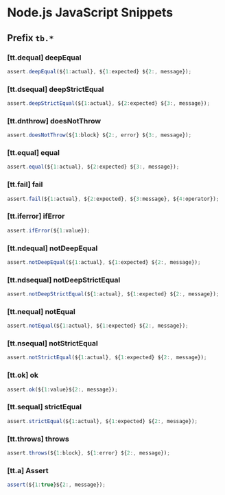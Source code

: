 # Node.js JavaScript Snippets

## Prefix `tb.*`

### [tt.dequal] deepEqual

```javascript
assert.deepEqual(${1:actual}, ${1:expected} ${2:, message});
```

### [tt.dsequal] deepStrictEqual

```javascript
assert.deepStrictEqual(${1:actual}, ${2:expected} ${3:, message});
```

### [tt.dnthrow] doesNotThrow

```javascript
assert.doesNotThrow(${1:block} ${2:, error} ${3:, message});
```

### [tt.equal] equal

```javascript
assert.equal(${1:actual}, ${2:expected} ${3:, message});
```

### [tt.fail] fail

```javascript
assert.fail(${1:actual}, ${2:expected}, ${3:message}, ${4:operator});
```

### [tt.iferror] ifError

```javascript
assert.ifError(${1:value});
```

### [tt.ndequal] notDeepEqual

```javascript
assert.notDeepEqual(${1:actual}, ${1:expected} ${2:, message});
```

### [tt.ndsequal] notDeepStrictEqual

```javascript
assert.notDeepStrictEqual(${1:actual}, ${1:expected} ${2:, message});
```

### [tt.nequal] notEqual

```javascript
assert.notEqual(${1:actual}, ${1:expected} ${2:, message});
```

### [tt.nsequal] notStrictEqual

```javascript
assert.notStrictEqual(${1:actual}, ${1:expected} ${2:, message});
```

### [tt.ok] ok

```javascript
assert.ok(${1:value}${2:, message});
```

### [tt.sequal] strictEqual

```javascript
assert.strictEqual(${1:actual}, ${1:expected} ${2:, message});
```

### [tt.throws] throws

```javascript
assert.throws(${1:block}, ${1:error} ${2:, message});
```

### [tt.a] Assert

```javascript
assert(${1:true}${2:, message});
```
